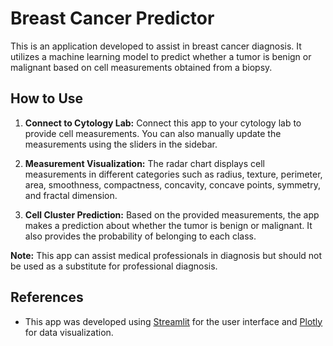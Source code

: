 # Breast Cancer Predictor

This is an application developed to assist in breast cancer diagnosis. It utilizes a machine learning model to predict whether a tumor is benign or malignant based on cell measurements obtained from a biopsy.

## How to Use

1. **Connect to Cytology Lab:** Connect this app to your cytology lab to provide cell measurements. You can also manually update the measurements using the sliders in the sidebar.

2. **Measurement Visualization:** The radar chart displays cell measurements in different categories such as radius, texture, perimeter, area, smoothness, compactness, concavity, concave points, symmetry, and fractal dimension.

3. **Cell Cluster Prediction:** Based on the provided measurements, the app makes a prediction about whether the tumor is benign or malignant. It also provides the probability of belonging to each class.

**Note:** This app can assist medical professionals in diagnosis but should not be used as a substitute for professional diagnosis.

## References

- This app was developed using [Streamlit](https://streamlit.io/) for the user interface and [Plotly](https://plotly.com/) for data visualization.
